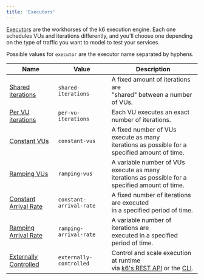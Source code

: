 ```yaml
---
title: 'Executors'
---
```


[Executors](/using-k6/scenarios/executors) are the workhorses of the k6 execution engine. Each one
schedules VUs and iterations differently, and you'll choose one depending on the type of traffic you
want to model to test your services.

Possible values for `executor` are the executor name separated by hyphens.

| Name                                                                         | Value                   | Description                                                                                                                                        |
| ---------------------------------------------------------------------------- | ----------------------- | -------------------------------------------------------------------------------------------------------------------------------------------------- |
| [Shared iterations](/using-k6/scenarios/executors/shared-iterations)         | `shared-iterations`     | A fixed amount of iterations are<br/> "shared" between a number of VUs.                                                                            |
| [Per VU iterations](/using-k6/scenarios/executors/per-vu-iterations)         | `per-vu-iterations`     | Each VU executes an exact number of iterations.                                                                                                    |
| [Constant VUs](/using-k6/scenarios/executors/constant-vus)                   | `constant-vus`          | A fixed number of VUs execute as many<br/> iterations as possible for a specified amount of time.                                                  |
| [Ramping VUs](/using-k6/scenarios/executors/ramping-vus)                     | `ramping-vus`           | A variable number of VUs execute as many<br/> iterations as possible for a specified amount of time.                                               |
| [Constant Arrival Rate](/using-k6/scenarios/executors/constant-arrival-rate) | `constant-arrival-rate` | A fixed number of iterations are executed<br/> in a specified period of time.                                                                      |
| [Ramping Arrival Rate](/using-k6/scenarios/executors/ramping-arrival-rate)   | `ramping-arrival-rate`  | A variable number of iterations are <br/> executed in a specified period of time.                                                                  |
| [Externally Controlled](/using-k6/scenarios/executors/externally-controlled) | `externally-controlled` | Control and scale execution at runtime<br/> via [k6's REST API](/misc/k6-rest-api) or the [CLI](https://k6.io/blog/how-to-control-a-live-k6-test). |

